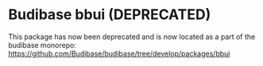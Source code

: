 # Budibase bbui (DEPRECATED)

This package has now been deprecated and is now located as a part of the budibase monorepo:
https://github.com/Budibase/budibase/tree/develop/packages/bbui
